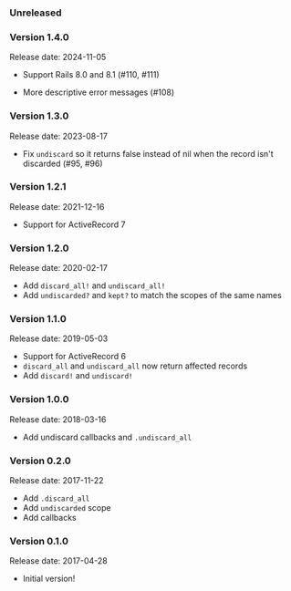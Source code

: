 ### Unreleased

### Version 1.4.0
Release date: 2024-11-05

* Support Rails 8.0 and 8.1 (#110, #111)

* More descriptive error messages (#108)

### Version 1.3.0
Release date: 2023-08-17

* Fix `undiscard` so it returns false instead of nil when the record isn't
  discarded (#95, #96)

### Version 1.2.1
Release date: 2021-12-16

* Support for ActiveRecord 7

### Version 1.2.0
Release date: 2020-02-17

* Add `discard_all!` and `undiscard_all!`
* Add `undiscarded?` and `kept?` to match the scopes of the same names

### Version 1.1.0
Release date: 2019-05-03

* Support for ActiveRecord 6
* `discard_all` and `undiscard_all` now return affected records
* Add `discard!` and `undiscard!`

### Version 1.0.0
Release date: 2018-03-16

* Add undiscard callbacks and `.undiscard_all`

### Version 0.2.0
Release date: 2017-11-22

* Add `.discard_all`
* Add `undiscarded` scope
* Add callbacks

### Version 0.1.0
Release date: 2017-04-28

* Initial version!
